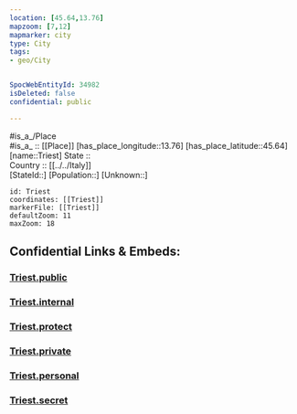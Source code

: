 ```yaml
---
location: [45.64,13.76] 
mapzoom: [7,12] 
mapmarker: city 
type: City
tags:
- geo/City


SpocWebEntityId: 34982
isDeleted: false
confidential: public

---
```

#is_a_/Place  
#is_a_ :: [[Place]] 
[has_place_longitude::13.76] 
[has_place_latitude::45.64] 
[name::Triest] 
State ::  
Country :: [[../../Italy]]  
[StateId::] 
[Population::] 
[Unknown::] 


```leaflet
id: Triest
coordinates: [[Triest]] 
markerFile: [[Triest]] 
defaultZoom: 11 
maxZoom: 18
```


## Confidential Links & Embeds: 

### [Triest.public](/_public/\Earth\Continent\Europe\Europe~South\Italy\CityTriest.public.md) 

### [Triest.internal](/_internal/\Earth\Continent\Europe\Europe~South\Italy\CityTriest.internal.md) 

### [Triest.protect](/_protect/\Earth\Continent\Europe\Europe~South\Italy\CityTriest.protect.md) 

### [Triest.private](/_private/\Earth\Continent\Europe\Europe~South\Italy\CityTriest.private.md) 

### [Triest.personal](/_personal/\Earth\Continent\Europe\Europe~South\Italy\CityTriest.personal.md) 

### [Triest.secret](/_secret/\Earth\Continent\Europe\Europe~South\Italy\CityTriest.secret.md)

